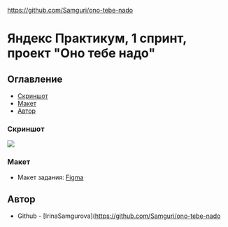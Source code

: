 https://github.com/Samguri/ono-tebe-nado

# Яндекс Практикум, 1 спринт, проект "Оно тебе надо"

## Оглавление

- [Скриншот](#скриншот)
- [Макет](#макет)
- [Автор](#автор)

### Скриншот

![](screenshot.png)

### Макет

- Макет задания: [Figma](https://www.figma.com/file/j0GR1cSFoZbUnNWNvpDapI)


## Автор

- Github - [IrinaSamgurova](https://github.com/Samguri/ono-tebe-nado
